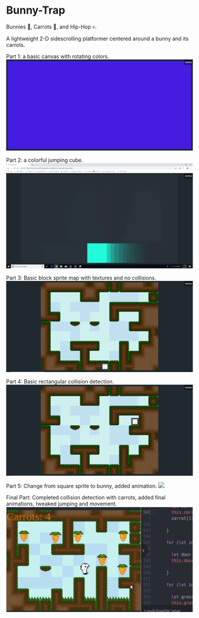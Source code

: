 # Bunny-Trap
Bunnies :rabbit:, Carrots :carrot:, and Hip-Hop :skull:.

A lightweight 2-D sidescrolling platformer centered around a bunny and its carrots.

Part 1: a basic canvas with rotating colors.
![](part-1.PNG?raw=true)

Part 2: a colorful jumping cube.
![](part-2.png?raw=true)

Part 3: Basic block sprite map with textures and no collisions.
![](part-3.PNG?raw=true)

Part 4: Basic rectangular collision detection.
![](part-4.PNG?raw=true)

Part 5: Change from square sprite to bunny, added animation.
![](part5.PNG?raw=true)

Final Part: Completed collision detection with carrots, added final animations, tweaked jumping and movement.
![](part-final.PNG?raw=true)
